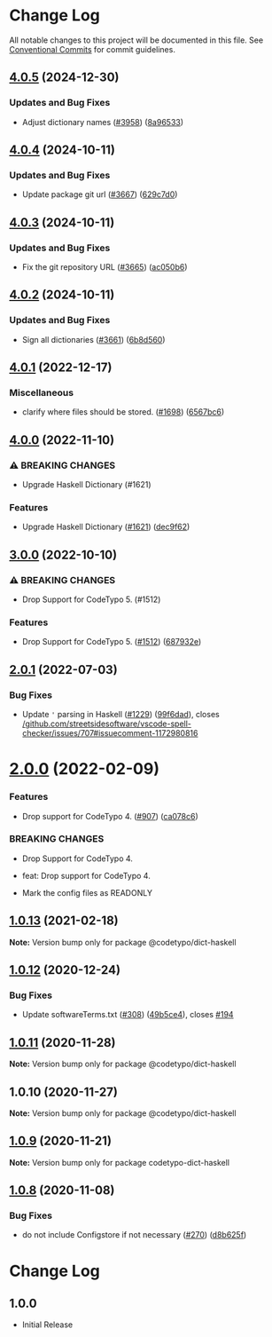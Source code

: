 # Change Log

All notable changes to this project will be documented in this file.
See [Conventional Commits](https://conventionalcommits.org) for commit guidelines.

## [4.0.5](https://github.com/khulnasoft/codetypo-dicts/compare/@codetypo/dict-haskell@4.0.4...@codetypo/dict-haskell@4.0.5) (2024-12-30)


### Updates and Bug Fixes

* Adjust dictionary names ([#3958](https://github.com/khulnasoft/codetypo-dicts/issues/3958)) ([8a96533](https://github.com/khulnasoft/codetypo-dicts/commit/8a96533bec21280103740868b81559437c413501))

## [4.0.4](https://github.com/khulnasoft/codetypo-dicts/compare/@codetypo/dict-haskell@4.0.3...@codetypo/dict-haskell@4.0.4) (2024-10-11)


### Updates and Bug Fixes

* Update package git url ([#3667](https://github.com/khulnasoft/codetypo-dicts/issues/3667)) ([629c7d0](https://github.com/khulnasoft/codetypo-dicts/commit/629c7d0a5e1bacad1d3874b1f8372edc3494ef97))

## [4.0.3](https://github.com/khulnasoft/codetypo-dicts/compare/@codetypo/dict-haskell@4.0.2...@codetypo/dict-haskell@4.0.3) (2024-10-11)


### Updates and Bug Fixes

* Fix the git repository URL ([#3665](https://github.com/khulnasoft/codetypo-dicts/issues/3665)) ([ac050b6](https://github.com/khulnasoft/codetypo-dicts/commit/ac050b697d57820109995e92fac5ccc32ced1723))

## [4.0.2](https://github.com/khulnasoft/codetypo-dicts/compare/@codetypo/dict-haskell@4.0.1...@codetypo/dict-haskell@4.0.2) (2024-10-11)


### Updates and Bug Fixes

* Sign all dictionaries ([#3661](https://github.com/khulnasoft/codetypo-dicts/issues/3661)) ([6b8d560](https://github.com/khulnasoft/codetypo-dicts/commit/6b8d560cf51a593458ce42bca415859f872cfc97))

## [4.0.1](https://github.com/khulnasoft/codetypo-dicts/compare/@codetypo/dict-haskell@4.0.0...@codetypo/dict-haskell@4.0.1) (2022-12-17)


### Miscellaneous

* clarify where files should be stored. ([#1698](https://github.com/khulnasoft/codetypo-dicts/issues/1698)) ([6567bc6](https://github.com/khulnasoft/codetypo-dicts/commit/6567bc62130404cb32945bdcc3bf07316c839396))

## [4.0.0](https://github.com/khulnasoft/codetypo-dicts/compare/@codetypo/dict-haskell@3.0.0...@codetypo/dict-haskell@4.0.0) (2022-11-10)


### ⚠ BREAKING CHANGES

* Upgrade Haskell Dictionary (#1621)

### Features

* Upgrade Haskell Dictionary ([#1621](https://github.com/khulnasoft/codetypo-dicts/issues/1621)) ([dec9f62](https://github.com/khulnasoft/codetypo-dicts/commit/dec9f62e1ab8a86dfe51af070be480bbb84d0c4e))

## [3.0.0](https://github.com/khulnasoft/codetypo-dicts/compare/@codetypo/dict-haskell@2.0.1...@codetypo/dict-haskell@3.0.0) (2022-10-10)


### ⚠ BREAKING CHANGES

* Drop Support for CodeTypo 5. (#1512)

### Features

* Drop Support for CodeTypo 5. ([#1512](https://github.com/khulnasoft/codetypo-dicts/issues/1512)) ([687932e](https://github.com/khulnasoft/codetypo-dicts/commit/687932e187e4bce87d7904e3a2e53dd6de6ac372))

## [2.0.1](https://github.com/khulnasoft/codetypo-dicts/compare/@codetypo/dict-haskell@2.0.0...@codetypo/dict-haskell@2.0.1) (2022-07-03)


### Bug Fixes

* Update `'` parsing in Haskell ([#1229](https://github.com/khulnasoft/codetypo-dicts/issues/1229)) ([99f6dad](https://github.com/khulnasoft/codetypo-dicts/commit/99f6dadd0393a412f112d43b99a4162055b5f65c)), closes [/github.com/streetsidesoftware/vscode-spell-checker/issues/707#issuecomment-1172980816](https://github.com/streetsidesoftware//github.com/streetsidesoftware/vscode-spell-checker/issues/707/issues/issuecomment-1172980816)



# [2.0.0](https://github.com/khulnasoft/codetypo-dicts/compare/@codetypo/dict-haskell@1.0.13...@codetypo/dict-haskell@2.0.0) (2022-02-09)


### Features

* Drop support for CodeTypo 4. ([#907](https://github.com/khulnasoft/codetypo-dicts/issues/907)) ([ca078c6](https://github.com/khulnasoft/codetypo-dicts/commit/ca078c6a2e188cc3cf6276db1ba7e007f0f06f27))


### BREAKING CHANGES

* Drop Support for CodeTypo 4.

* feat: Drop support for CodeTypo 4.
* Mark the config files as READONLY





## [1.0.13](https://github.com/khulnasoft/codetypo-dicts/compare/@codetypo/dict-haskell@1.0.12...@codetypo/dict-haskell@1.0.13) (2021-02-18)

**Note:** Version bump only for package @codetypo/dict-haskell





## [1.0.12](https://github.com/khulnasoft/codetypo-dicts/compare/@codetypo/dict-haskell@1.0.11...@codetypo/dict-haskell@1.0.12) (2020-12-24)


### Bug Fixes

* Update softwareTerms.txt ([#308](https://github.com/khulnasoft/codetypo-dicts/issues/308)) ([49b5ce4](https://github.com/khulnasoft/codetypo-dicts/commit/49b5ce4a2436f3c99969d6425128d55f84c8a7fc)), closes [#194](https://github.com/khulnasoft/codetypo-dicts/issues/194)





## [1.0.11](https://github.com/khulnasoft/codetypo-dicts/compare/@codetypo/dict-haskell@1.0.10...@codetypo/dict-haskell@1.0.11) (2020-11-28)

**Note:** Version bump only for package @codetypo/dict-haskell





## 1.0.10 (2020-11-27)

**Note:** Version bump only for package @codetypo/dict-haskell





## [1.0.9](https://github.com/khulnasoft/codetypo-dicts/compare/codetypo-dict-haskell@1.0.8...codetypo-dict-haskell@1.0.9) (2020-11-21)

**Note:** Version bump only for package codetypo-dict-haskell

## [1.0.8](https://github.com/khulnasoft/codetypo-dicts/compare/codetypo-dict-haskell@1.0.7...codetypo-dict-haskell@1.0.8) (2020-11-08)

### Bug Fixes

- do not include Configstore if not necessary ([#270](https://github.com/khulnasoft/codetypo-dicts/issues/270)) ([d8b625f](https://github.com/khulnasoft/codetypo-dicts/commit/d8b625f2f42d5cc6c4a9390216ac1e5037886e44))

# Change Log

## 1.0.0

- Initial Release
